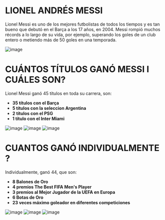 # LIONEL ANDRÉS MESSI
Lionel Messi es uno de los mejores futbolistas de todos los tiempos y es tan bueno que debutó en el Barça a los 17 años, en 2004.
Messi rompió muchos récords a lo largo de su vida, por ejemplo, superando los goles de un club entero o metiendo más de 50 goles en una
temporada.

![image](https://github.com/user-attachments/assets/1e464cdc-6e6b-422b-849d-b7f6e60ecf13)

# CUÁNTOS TÍTULOS GANÓ MESSI I CUÁLES SON?

Lionel Messi ganó 45 títulos en toda su carrera, son:

- **35 títulos con el Barça**
- **5 títulos con la seleccion Argentina**
- **2 títulos con el PSG**
- **1 título con el Inter Miami**

![image](https://github.com/user-attachments/assets/3635867b-1e54-4445-967c-bb80c5acb81c)
![image](https://github.com/user-attachments/assets/4d2e9545-278a-415d-8c4a-73267d4f0981)
![image](https://github.com/user-attachments/assets/3523cd12-f6ee-464b-848b-e40d0293400a)




# CUANTOS GANÓ INDIVIDUALMENTE ?

Individualmente, ganó 44, que son:

- **8 Balones de Oro**
- **4 premios The Best FIFA Men's Player**
- **3 premios al Mejor Jugador de la UEFA en Europa**
- **6 Botas de Oro**
- **23 veces máximo goleador en diferentes competiciones**
  

![image](https://github.com/user-attachments/assets/ba83f935-d90d-4bce-95a4-f6499c6920dc)
![image](https://github.com/user-attachments/assets/599085d8-d37e-4aaf-bb7a-3f4d4143a601)
![image](https://github.com/user-attachments/assets/de2a5a49-25db-4310-98bb-061dc89cf82f)


